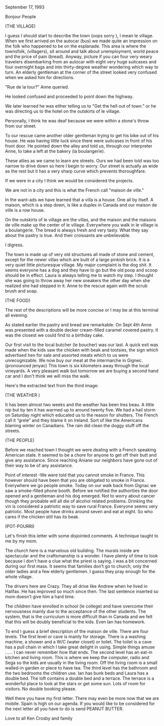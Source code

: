September 17, 1993

Bonjour People

(THE VILLAGE)

I guess I should start to describe the town (oops sorry ), I mean le village. When we first arrived on the autocar (bus) we made quite an impression on the folk who happened to be on the esplanade. This area is where the townsfolk, (villagers), sit around and talk about unemployment, world peace and the price of pain (bread). Anyway, picture if you can four very weary travelers disembarking from an autocar with eight very huge suitcases and four overnight bags and into thirty-degree weather wondering which way to turn. An elderly gentleman at the corner of the street looked very confused when we asked him for directions.

"Rue de la tour?" Anne queried.

He looked confused and proceeded to point down the highway.

We later learned he was either telling us to "Get the hell out of town." or he was directing us to the hotel on the outskirts of le village.

Personally, I think he was deaf because we were within a stone's throw from our street.

To our rescue came another older gentleman trying to get his bike out of his house. He was having little luck since there were suitcases in front of his front door. He pointed down the alley and told us, through our interpreter Anne, to take a left at the bakery (la boulangerie).

These allies as we came to learn are streets. Ours we had been told was too narrow to drive down so here I begin to worry. Our street is actually as wide as the rest but it has a very sharp curve which prevents thoroughfare.

If we were in a city I think we would be considered the projects.

We are not in a city and this is what the French call "maison de ville."

In the want-ads we have learned that a villa is a house. One all by itself. A maison, which is a step down, is like a duplex in Canada and our maison de ville is a row house.

On the outskirts of le village are the villas, and the maison and the maisons de ville make up the center of le village. Everywhere you walk in le village is a boulangerie. The bread is always fresh and very tasty. What they say about the pastry is true. And their croissants are unbelievable.

I digress.

The town is made up of very old structures all made of stone and cement, except for the newer villas which are built of a large pinkish brick. It is a very quiet little picturesque village. My major complaint is the dog shit. It seems everyone has a dog and they have to go but the old poop and scoop should be in effect. Laura is always telling me to watch my step. I thought she was going to throw away her new sneakers the other day when she realized she had stepped in it. Anne to the rescue again with the scrub brush and soap.

(THE FOOD)

The rest of the descriptions will be more concise or I may be at this terminal all evening.

As stated earlier the pastry and bread are remarkable. On Sept 4th Anne was presented with a double decker cream-filled caramel covered pastry. It was the closest we could find to a birthday cake.

Our first visit to the local butcher (le boucher) was our last. A quick exit was made when the kids saw the chicken with beak and tootsies, the sign which advertised hen for sale and assorted meats which to us were unrecognizable. We now buy our meat at the intermarche in Gignec. (pronounced jenyac) This town is six kilometers away through the local vineyards. A very pleasant walk but tomorrow we are buying a second hand car and I don't think we will miss the walk.

Here's the extracted text from the third image:

(THE WEATHER )

It has been almost two weeks and the weather has been tres beau. A little nip but by ten it has warmed up to around twenty five. We had a hail storm on Saturday night which educated us to the reason for shutters. The French call it “grele” and they blame it on Ireland. Sort of like the Americans blaming winter on Canadians. The rain did clean the doggy stuff off the streets.

(THE PEOPLE)

Before we reached town I thought we were dealing with a French speaking American state. It seemed to be a chore for anyone to get off their butt and give any assistance. Since reaching Aniane our neighbors have gone out of their way to be of any assistance.

Point of interest -We were told that you cannot smoke in France. This however should have been that you are obligated to smoke in France. Everywhere we go people smoke. Today on our walk back from Gignac we saw a smoke-filled phone booth. Before we notified the authorities the door opened and a gentleman and his dog emerged. Not to worry about cancer though they probable will all die of alcohol related problems. Drinking the vin is considered a patriotic way to save rural France. Everyone seems very patriotic. Most people have drinks around seven and eat at eight. So who cares if the chicken still has its beak.

(POT-POURRI)

Let's finish this letter with some disjointed comments. A technique taught to me by my mom.

The church here is a marvelous old building. The murals inside are spectacular and the craftsmanship is a wonder. I have plenty of time to look because I don't have a clue what the priest is saying. I was a bit concerned during our first mass. It seems that families don’t go to church, only the older ladies and a few elderly gentlemen. I guess they pray enough for the whole village.

The drivers here are Crazy. They all drive like Andrew when he lived in Halifax. He has improved so much since then. The last sentence inserted so mom doesn't give him a hard time.

The children have enrolled in school (le college) and have overcome their nervousness mainly due to the acceptance of the other students. The system, that is the curriculum is more difficult than in Canada and we felt that this will be doubly beneficial to the kids. Even Ian has homework.

To end I guess a brief description of the maison de ville. There are four levels. The first level or cave is mainly for storage. There is a washing machine, a shower and a W/C (water closet) or toilet. The toilet is a cave has a pull chain in which I take great delight in using. Simple things amuse ...... I can never remember how that ends. The second level has an eat-in kitchen and living room. This is where we keep the computer, radio and Sega so the kids are usually in the living room. Off the living room is a small walled-in garden or place to have tea. The third level has the bathroom and the two bedrooms the children use. Ian has bunk beds and Laura has a double bed. The loft contains a double bed and a terrace. The terrace is a wonderful place to look at the stars or get some sun. Lots of room for visitors. No double booking please.

Well there you have my first letter. There may even be more now that we are mobile. Spain is high on our agenda. If you would like to be considered for the next letter all you have to do is send PEANUT BUTTER.

Love to all
Ken Crosby and family


